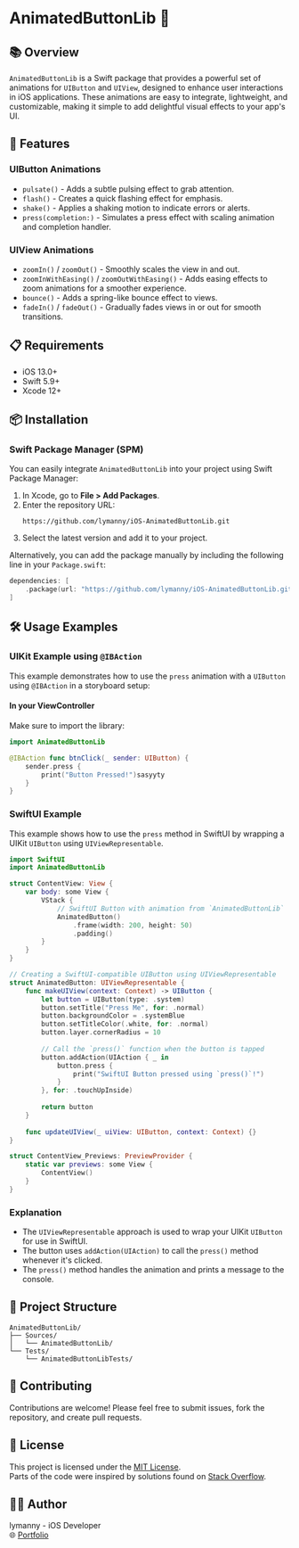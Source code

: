 
# AnimatedButtonLib 🚀

## 📚 Overview
`AnimatedButtonLib` is a Swift package that provides a powerful set of animations for `UIButton` and `UIView`, designed to enhance user interactions in iOS applications. These animations are easy to integrate, lightweight, and customizable, making it simple to add delightful visual effects to your app's UI.

## 🔑 Features
### UIButton Animations
- `pulsate()` - Adds a subtle pulsing effect to grab attention.
- `flash()` - Creates a quick flashing effect for emphasis.
- `shake()` - Applies a shaking motion to indicate errors or alerts.
- `press(completion:)` - Simulates a press effect with scaling animation and completion handler.

### UIView Animations
- `zoomIn()` / `zoomOut()` - Smoothly scales the view in and out.
- `zoomInWithEasing()` / `zoomOutWithEasing()` - Adds easing effects to zoom animations for a smoother experience.
- `bounce()` - Adds a spring-like bounce effect to views.
- `fadeIn()` / `fadeOut()` - Gradually fades views in or out for smooth transitions.

## 📋 Requirements
- iOS 13.0+
- Swift 5.9+
- Xcode 12+

## 📦 Installation

### Swift Package Manager (SPM)
You can easily integrate `AnimatedButtonLib` into your project using Swift Package Manager:

1. In Xcode, go to **File > Add Packages**.
2. Enter the repository URL:
   ```
   https://github.com/lymanny/iOS-AnimatedButtonLib.git
   ```
3. Select the latest version and add it to your project.

Alternatively, you can add the package manually by including the following line in your `Package.swift`:

```swift
dependencies: [
    .package(url: "https://github.com/lymanny/iOS-AnimatedButtonLib.git", from: "1.0.0")
]
```

## 🛠️ Usage Examples

### UIKit Example using `@IBAction`
This example demonstrates how to use the `press` animation with a `UIButton` using `@IBAction` in a storyboard setup:

#### In your ViewController
Make sure to import the library:
```swift
import AnimatedButtonLib

@IBAction func btnClick(_ sender: UIButton) {
    sender.press {
        print("Button Pressed!")sasyyty
    }
}
```

### SwiftUI Example
This example shows how to use the `press` method in SwiftUI by wrapping a UIKit `UIButton` using `UIViewRepresentable`.

```swift
import SwiftUI
import AnimatedButtonLib

struct ContentView: View {
    var body: some View {
        VStack {
            // SwiftUI Button with animation from `AnimatedButtonLib`
            AnimatedButton()
                .frame(width: 200, height: 50)
                .padding()
        }
    }
}

// Creating a SwiftUI-compatible UIButton using UIViewRepresentable
struct AnimatedButton: UIViewRepresentable {
    func makeUIView(context: Context) -> UIButton {
        let button = UIButton(type: .system)
        button.setTitle("Press Me", for: .normal)
        button.backgroundColor = .systemBlue
        button.setTitleColor(.white, for: .normal)
        button.layer.cornerRadius = 10
        
        // Call the `press()` function when the button is tapped
        button.addAction(UIAction { _ in
            button.press {
                print("SwiftUI Button pressed using `press()`!")
            }
        }, for: .touchUpInside)
        
        return button
    }
    
    func updateUIView(_ uiView: UIButton, context: Context) {}
}

struct ContentView_Previews: PreviewProvider {
    static var previews: some View {
        ContentView()
    }
}
```

### Explanation
- The `UIViewRepresentable` approach is used to wrap your UIKit `UIButton` for use in SwiftUI.
- The button uses `addAction(UIAction)` to call the `press()` method whenever it's clicked.
- The `press()` method handles the animation and prints a message to the console.

## 📂 Project Structure
```
AnimatedButtonLib/
├── Sources/
│   └── AnimatedButtonLib/
└── Tests/
    └── AnimatedButtonLibTests/
```

## 🤝 Contributing
Contributions are welcome! Please feel free to submit issues, fork the repository, and create pull requests.

## 📄 License
This project is licensed under the [MIT License](LICENSE).  
Parts of the code were inspired by solutions found on [Stack Overflow](https://stackoverflow.com/questions/31320819/scale-uibutton-animation-swift).

## 👩‍💻 Author
lymanny - iOS Developer  
🌐 [Portfolio](https://lymanny.onrender.com)
